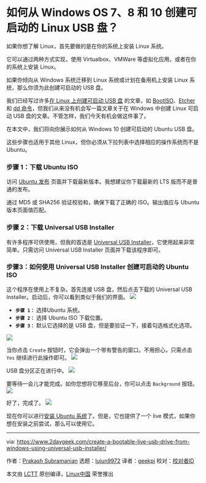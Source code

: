如何从 Windows OS 7、8 和 10 创建可启动的 Linux USB 盘？
======
如果你想了解 Linux，首先要做的是在你的系统上安装 Linux 系统。

它可以通过两种方式实现，使用 Virtualbox、VMWare 等虚拟化应用，或者在你的系统上安装 Linux。

如果你倾向从 Windows 系统迁移到 Linux 系统或计划在备用机上安装 Linux 系统，那么你须为此创建可启动的 USB 盘。

我们已经写过许多[在 Linux 上创建可启动 USB 盘][1] 的文章，如 [BootISO][2]、[Etcher][3] 和 [dd 命令][4]，但我们从来没有机会写一篇文章关于在 Windows 中创建 Linux 可启动 USB 盘的文章。不管怎样，我们今天有机会做这件事了。

在本文中，我们将向你展示如何从 Windows 10 创建可启动的 Ubuntu USB 盘。

这些步骤也适用于其他 Linux，但你必须从下拉列表中选择相应的操作系统而不是 Ubuntu。

### 步骤 1：下载 Ubuntu ISO

访问 [Ubuntu 发布][5] 页面并下载最新版本。我想建议你下载最新的 LTS 版而不是普通的发布。

通过 MD5 或 SHA256 验证校验和，确保下载了正确的 ISO。输出值应与 Ubuntu 版本页面值匹配。

### 步骤 2：下载 Universal USB Installer

有许多程序可供使用，但我的首选是 [Universal USB Installer][6]，它使用起来非常简单。只需访问 Universal USB Installer 页面并下载该程序即可。

### 步骤3：如何使用 Universal USB Installer 创建可启动的 Ubuntu ISO

这个程序在使用上不复杂。首先连接 USB 盘，然后点击下载的 Universal USB Installer。启动后，你可以看到类似于我们的界面。
![][8]

  * **`步骤 1：`** 选择Ubuntu 系统。
  * **`步骤 2：`** 选择 Ubuntu ISO 下载位置。
  * **`步骤 3：`** 默认它选择的是 USB 盘，但是要验证一下，接着勾选格式化选项。



![][9]

当你点击 `Create` 按钮时，它会弹出一个带有警告的窗口。不用担心，只需点击 `Yes` 继续进行此操作即可。
![][10]

USB 盘分区正在进行中。
![][11]

要等待一会儿才能完成。如你您想将它移至后台，你可以点击 `Background` 按钮。
![][12]

好了，完成了。
![][13]

现在你可以进行[安装 Ubuntu 系统][14]了。但是，它也提供了一个 live 模式，如果你想在安装之前尝试，那么可以使用它。

--------------------------------------------------------------------------------

via: https://www.2daygeek.com/create-a-bootable-live-usb-drive-from-windows-using-universal-usb-installer/

作者：[Prakash Subramanian][a]
选题：[lujun9972][b]
译者：[geekpi](https://github.com/geekpi)
校对：[校对者ID](https://github.com/校对者ID)

本文由 [LCTT](https://github.com/LCTT/TranslateProject) 原创编译，[Linux中国](https://linux.cn/) 荣誉推出

[a]: https://www.2daygeek.com/author/prakash/
[b]: https://github.com/lujun9972
[1]: https://www.2daygeek.com/category/bootable-usb/
[2]: https://www.2daygeek.com/bootiso-a-simple-bash-script-to-securely-create-a-bootable-usb-device-in-linux-from-iso-file/
[3]: https://www.2daygeek.com/etcher-easy-way-to-create-a-bootable-usb-drive-sd-card-from-an-iso-image-on-linux/
[4]: https://www.2daygeek.com/create-a-bootable-usb-drive-from-an-iso-image-using-dd-command-on-linux/
[5]: http://releases.ubuntu.com/
[6]: https://www.pendrivelinux.com/universal-usb-installer-easy-as-1-2-3/
[7]: data:image/gif;base64,R0lGODlhAQABAIAAAAAAAP///yH5BAEAAAAALAAAAAABAAEAAAIBRAA7
[8]: https://www.2daygeek.com/wp-content/uploads/2018/11/create-a-live-linux-os-usb-from-windows-using-universal-usb-installer-1.png
[9]: https://www.2daygeek.com/wp-content/uploads/2018/11/create-a-live-linux-os-usb-from-windows-using-universal-usb-installer-2.png
[10]: https://www.2daygeek.com/wp-content/uploads/2018/11/create-a-live-linux-os-usb-from-windows-using-universal-usb-installer-3.png
[11]: https://www.2daygeek.com/wp-content/uploads/2018/11/create-a-live-linux-os-usb-from-windows-using-universal-usb-installer-4.png
[12]: https://www.2daygeek.com/wp-content/uploads/2018/11/create-a-live-linux-os-usb-from-windows-using-universal-usb-installer-5.png
[13]: https://www.2daygeek.com/wp-content/uploads/2018/11/create-a-live-linux-os-usb-from-windows-using-universal-usb-installer-6.png
[14]: https://www.2daygeek.com/how-to-install-ubuntu-16-04/
